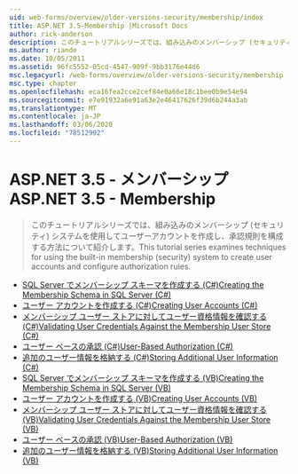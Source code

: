 ```yaml
---
uid: web-forms/overview/older-versions-security/membership/index
title: ASP.NET 3.5-Membership |Microsoft Docs
author: rick-anderson
description: このチュートリアルシリーズでは、組み込みのメンバーシップ (セキュリティ) システムを使用してユーザーアカウントを作成し、承認規則を構成する方法について紹介します。
ms.author: riande
ms.date: 10/05/2011
ms.assetid: 96fc5552-05cd-4547-909f-9bb3176e44d6
msc.legacyurl: /web-forms/overview/older-versions-security/membership
msc.type: chapter
ms.openlocfilehash: eca16fea2cce2cef84e0a66e18c1bee0b9e54e94
ms.sourcegitcommit: e7e91932a6e91a63e2e46417626f39d6b244a3ab
ms.translationtype: MT
ms.contentlocale: ja-JP
ms.lasthandoff: 03/06/2020
ms.locfileid: "78512992"
---
```

# <a name="aspnet-35---membership"></a><span data-ttu-id="caa3c-103">ASP.NET 3.5 - メンバーシップ</span><span class="sxs-lookup"><span data-stu-id="caa3c-103">ASP.NET 3.5 - Membership</span></span>

> <span data-ttu-id="caa3c-104">このチュートリアルシリーズでは、組み込みのメンバーシップ (セキュリティ) システムを使用してユーザーアカウントを作成し、承認規則を構成する方法について紹介します。</span><span class="sxs-lookup"><span data-stu-id="caa3c-104">This tutorial series examines techniques for using the built-in membership (security) system to create user accounts and configure authorization rules.</span></span>

- [<span data-ttu-id="caa3c-105">SQL Server でメンバーシップ スキーマを作成する (C#)</span><span class="sxs-lookup"><span data-stu-id="caa3c-105">Creating the Membership Schema in SQL Server (C#)</span></span>](creating-the-membership-schema-in-sql-server-cs.md)
- [<span data-ttu-id="caa3c-106">ユーザー アカウントを作成する (C#)</span><span class="sxs-lookup"><span data-stu-id="caa3c-106">Creating User Accounts (C#)</span></span>](creating-user-accounts-cs.md)
- [<span data-ttu-id="caa3c-107">メンバーシップ ユーザー ストアに対してユーザー資格情報を確認する (C#)</span><span class="sxs-lookup"><span data-stu-id="caa3c-107">Validating User Credentials Against the Membership User Store (C#)</span></span>](validating-user-credentials-against-the-membership-user-store-cs.md)
- [<span data-ttu-id="caa3c-108">ユーザー ベースの承認 (C#)</span><span class="sxs-lookup"><span data-stu-id="caa3c-108">User-Based Authorization (C#)</span></span>](user-based-authorization-cs.md)
- [<span data-ttu-id="caa3c-109">追加のユーザー情報を格納する (C#)</span><span class="sxs-lookup"><span data-stu-id="caa3c-109">Storing Additional User Information (C#)</span></span>](storing-additional-user-information-cs.md)
- [<span data-ttu-id="caa3c-110">SQL Server でメンバーシップ スキーマを作成する (VB)</span><span class="sxs-lookup"><span data-stu-id="caa3c-110">Creating the Membership Schema in SQL Server (VB)</span></span>](creating-the-membership-schema-in-sql-server-vb.md)
- [<span data-ttu-id="caa3c-111">ユーザー アカウントを作成する (VB)</span><span class="sxs-lookup"><span data-stu-id="caa3c-111">Creating User Accounts (VB)</span></span>](creating-user-accounts-vb.md)
- [<span data-ttu-id="caa3c-112">メンバーシップ ユーザー ストアに対してユーザー資格情報を確認する (VB)</span><span class="sxs-lookup"><span data-stu-id="caa3c-112">Validating User Credentials Against the Membership User Store (VB)</span></span>](validating-user-credentials-against-the-membership-user-store-vb.md)
- [<span data-ttu-id="caa3c-113">ユーザー ベースの承認 (VB)</span><span class="sxs-lookup"><span data-stu-id="caa3c-113">User-Based Authorization (VB)</span></span>](user-based-authorization-vb.md)
- [<span data-ttu-id="caa3c-114">追加のユーザー情報を格納する (VB)</span><span class="sxs-lookup"><span data-stu-id="caa3c-114">Storing Additional User Information (VB)</span></span>](storing-additional-user-information-vb.md)
